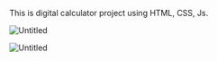 This is digital calculator project using HTML, CSS, Js.

![Untitled](https://github.com/iamdeepak123/digital_calculator/assets/166540047/612c8cbf-c978-4239-9c84-80083fbffcf2)


![Untitled](https://github.com/iamdeepak123/digital_calculator/assets/166540047/734445ac-91a7-4114-9db6-0f5533c486ab)

